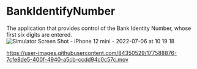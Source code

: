 # BankIdentifyNumber
The application that provides control of the Bank Identity Number, whose first six digits are entered.
![Simulator Screen Shot - iPhone 12 mini - 2022-07-06 at 10 19 18](https://user-images.githubusercontent.com/84350529/177588857-7719be99-745c-4eb9-94fb-568e6df88b17.png)


https://user-images.githubusercontent.com/84350529/177588876-7cfe8de5-400f-4940-a5cb-ccdd94c0c57c.mov

